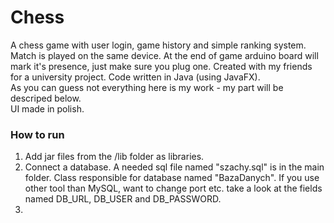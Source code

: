 # Chess
A chess game with user login, game history and simple ranking system. Match is played on the same device. At the end of game arduino board will mark it's presence, just make sure you plug one. Created with my friends for a university project. Code written in Java (using JavaFX).  
As you can guess not everything here is my work - my part will be descriped below.  
UI made in polish.

### How to run
1. Add jar files from the /lib folder as libraries.
2. Connect a database. A needed sql file named "szachy.sql" is in the main folder. Class responsible for database named "BazaDanych". If you use other tool than MySQL, want to change port etc. take a look at the fields named DB_URL, DB_USER and DB_PASSWORD.
3.
